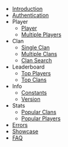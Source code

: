 - [Introduction](/README.md)
- [Authentication](/authentication.md)
- Player
    - [Player](/player/player.md)
    - [Multiple Players](/player/multiple_players.md)
- Clan
    - [Single Clan](/clans/single_clan.md)
    - [Multiple Clans](/clans/multiple_clans.md)
    - [Clan Search](/clans/clan_search.md)
- Leaderboard
    - [Top Players](/leaderboard/top_players.md)
    - [Top Clans](/leaderboard/top_clans.md)
- Info
    - [Constants](/info/constants.md)
    - [Version](/info/version.md)
- Stats
    - [Popular Clans](/stats/popular_clans)
    - [Popular Players](/stats/popular_players)
- [Errors](/errors.md)
- [Showcase](/showcase.md)
- [FAQ](/faq.md)

